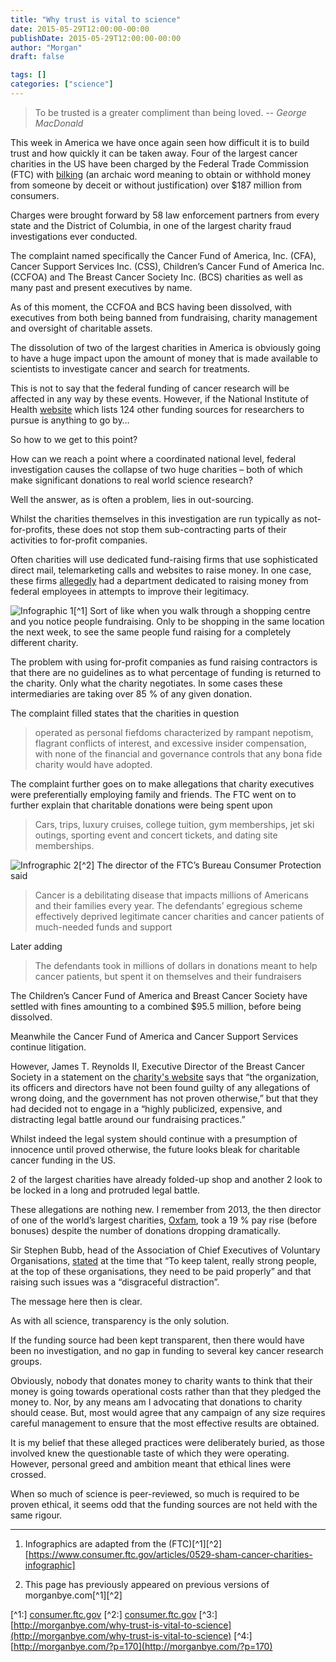 ```yaml
---
title: "Why trust is vital to science"
date: 2015-05-29T12:00:00-00:00
publishDate: 2015-05-29T12:00:00-00:00
author: "Morgan"
draft: false

tags: []
categories: ["science"]
---
```


> To be trusted is a greater compliment than being loved.
> -- _George MacDonald_

This week in America we have once again seen how difficult it is to build trust and how quickly it can be taken away. Four of the largest cancer charities in the US have been charged by the Federal Trade Commission (FTC) with [bilking](https://www.ftc.gov/news-events/press-releases/2015/05/ftc-all-50-states-dc-charge-four-cancer-charities-bilking-over) (an archaic word meaning to obtain or withhold money from someone by deceit or without justification) over $187 million from consumers.

Charges were brought forward by 58 law enforcement partners from every state and the District of Columbia, in one of the largest charity fraud investigations ever conducted.

The complaint named specifically the Cancer Fund of America, Inc. (CFA), Cancer Support Services Inc. (CSS), Children’s Cancer Fund of America Inc. (CCFOA) and The Breast Cancer Society Inc. (BCS) charities as well as many past and present executives by name.

As of this moment, the CCFOA and BCS having been dissolved, with executives from both being banned from fundraising, charity management and oversight of charitable assets.

The dissolution of two of the largest charities in America is obviously going to have a huge impact upon the amount of money that is made available to scientists to investigate cancer and search for treatments.

This is not to say that the federal funding of cancer research will be affected in any way by these events. However, if the National Institute of Health [website](http://www.niaid.nih.gov/researchfunding/ann/pages/found.aspx) which lists 124 other funding sources for researchers to pursue is anything to go by…

So how to we get to this point?

How can we reach a point where a coordinated national level, federal investigation causes the collapse of two huge charities – both of which make significant donations to real world science research?

Well the answer, as is often a problem, lies in out-sourcing.

Whilst the charities themselves in this investigation are run typically as not-for-profits, these does not stop them sub-contracting parts of their activities to for-profit companies.

Often charities will use dedicated fund-raising firms that use sophisticated direct mail, telemarketing calls and websites to raise money. In one case, these firms [allegedly](http://www.unilad.co.uk/articles/us-cancer-charities-misuse-187m-for-concerts-and-dating-sites-ftc/) had a department dedicated to raising money from federal employees in attempts to improve their legitimacy.

![Infographic 1](https://media.licdn.com/dms/image/C5112AQFTmHnaOa0ArA/article-inline_image-shrink_400_744/0/1520042507927?e=1706140800&v=beta&t=CzBSCZwLygds4I4EuxWYmCKRyReg2QGxnVPr9WA5dgk)[^1]
Sort of like when you walk through a shopping centre and you notice people fundraising. Only to be shopping in the same location the next week, to see the same people fund raising for a completely different charity.

The problem with using for-profit companies as fund raising contractors is that there are no guidelines as to what percentage of funding is returned to the charity. Only what the charity negotiates. In some cases these intermediaries are taking over 85 % of any given donation.

The complaint filled states that the charities in question

> operated as personal fiefdoms characterized by rampant nepotism, flagrant conflicts of interest, and excessive insider compensation, with none of the financial and governance controls that any bona fide charity would have adopted.

The complaint further goes on to make allegations that charity executives were preferentially employing family and friends. The FTC went on to further explain that charitable donations were being spent upon

> Cars, trips, luxury cruises, college tuition, gym memberships, jet ski outings, sporting event and concert tickets, and dating site memberships.

![Infrographic 2](https://media.licdn.com/dms/image/C5112AQHbmGdrxkANaw/article-inline_image-shrink_1000_1488/0/1520238860095?e=1706140800&v=beta&t=GXPMmxt14_KVYJaFOhANaPrBfRaUaoLoV7Splfj8Zy0)[^2]
The director of the FTC’s Bureau Consumer Protection said

> Cancer is a debilitating disease that impacts millions of Americans and their families every year. The defendants’ egregious scheme effectively deprived legitimate cancer charities and cancer patients of much-needed funds and support

Later adding

> The defendants took in millions of dollars in donations meant to help cancer patients, but spent it on themselves and their fundraisers

The Children’s Cancer Fund of America and Breast Cancer Society have settled with fines amounting to a combined $95.5 million, before being dissolved.

Meanwhile the Cancer Fund of America and Cancer Support Services continue litigation.

However, James T. Reynolds II, Executive Director of the Breast Cancer Society in a statement on the [charity's website](http://www.breastcancersociety.org/) says that “the organization, its officers and directors have not been found guilty of any allegations of wrong doing, and the government has not proven otherwise,” but that they had decided not to engage in a “highly publicized, expensive, and distracting legal battle around our fundraising practices.”

Whilst indeed the legal system should continue with a presumption of innocence until proved otherwise, the future looks bleak for charitable cancer funding in the US.

2 of the largest charities have already folded-up shop and another 2 look to be locked in a long and protruded legal battle.

These allegations are nothing new. I remember from 2013, the then director of one of the world’s largest charities, [Oxfam](http://www.oxfam.org.uk/blogs/2013/08/oxfam-statement-on-international-ngos-senior-salaries), took a 19 % pay rise (before bonuses) despite the number of donations dropping dramatically.

Sir Stephen Bubb, head of the Association of Chief Executives of Voluntary Organisations, [stated](http://www.dailymail.co.uk/news/article-2385754/Fury-charity-boss-says-donors-dont-mind-paying-figure-salaries.html) at the time that “To keep talent, really strong people, at the top of these organisations, they need to be paid properly” and that raising such issues was a “disgraceful distraction”.

The message here then is clear.

As with all science, transparency is the only solution.

If the funding source had been kept transparent, then there would have been no investigation, and no gap in funding to several key cancer research groups.

Obviously, nobody that donates money to charity wants to think that their money is going towards operational costs rather than that they pledged the money to. Nor, by any means am I advocating that donations to charity should cease. But, most would agree that any campaign of any size requires careful management to ensure that the most effective results are obtained.

It is my belief that these alleged practices were deliberately buried, as those involved knew the questionable taste of which they were operating. However, personal greed and ambition meant that ethical lines were crossed.

When so much of science is peer-reviewed, so much is required to be proven ethical, it seems odd that the funding sources are not held with the same rigour.

---

1. Infographics are adapted from the (FTC)[^1][^2][https://www.consumer.ftc.gov/articles/0529-sham-cancer-charities-infographic]

2. This page has previously appeared on previous versions of morganbye.com[^1][^2]

[^1:] [consumer.ftc.gov](https://www.consumer.ftc.gov/articles/0529-sham-cancer-charities-infographic)
[^2:] [consumer.ftc.gov](https://www.consumer.ftc.gov/articles/0529-sham-cancer-charities-infographic)
[^3:] [http://morganbye.com/why-trust-is-vital-to-science](http://morganbye.com/why-trust-is-vital-to-science)
[^4:] [http://morganbye.com/?p=170](http://morganbye.com/?p=170)
